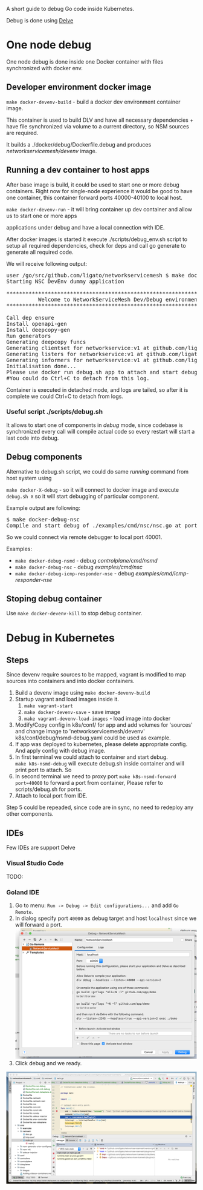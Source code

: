 A short guide to debug Go code inside Kubernetes. 

Debug is done using [Delve](http://github.com/derekparker/delve)

# One node debug

One node debug is done inside one Docker container with files synchronized with docker env.
 
## Developer environment docker image

`make docker-devenv-build` - build a docker dev environment container image.

This container is used to build DLV and have all necessary dependencies + have file synchronized via volume to a 
current directory, so NSM sources are required.

It builds a ./docker/debug/Dockerfile.debug and produces *networkservicemesh/devenv* image.

## Running a dev container to host apps

After base image is build, it could be used to start one or more debug containers.
Right now for single-node experience it would be good to have one container, this container forward ports 40000-40100 
to local host.

`make docker-devenv-run` -  it will bring container up dev container and allow us to start one or more apps 

applications under debug and have a local connection with IDE.

After docker images is started it execute ./scripts/debug_env.sh script to setup all required dependencies, 
check for deps and call go generate to generate all required code. 

We will receive following output:
<pre>
user /go/src/github.com/ligato/networkservicemesh $ make docker-devenv-run
Starting NSC DevEnv dummy application

********************************************************************************
          Welcome to NetworkServiceMesh Dev/Debug environment                   
********************************************************************************

Call dep ensure
Install openapi-gen
Install deepcopy-gen
Run generators
Generating deepcopy funcs
Generating clientset for networkservice:v1 at github.com/ligato/networkservicemesh/k8s/pkg/networkservice/clientset
Generating listers for networkservice:v1 at github.com/ligato/networkservicemesh/k8s/pkg/networkservice/listers
Generating informers for networkservice:v1 at github.com/ligato/networkservicemesh/k8s/pkg/networkservice/informers
Initialisation done... 
Please use docker run debug.sh app to attach and start debug for particular application
#You could do Ctrl+C to detach from this log.
</pre>

Container is executed in detached mode, and logs are tailed, so after it is complete we could Ctrl+C to detach from logs.

### Useful script ./scripts/debug.sh 

It allows to start one of components in *debug* mode, since codebase is synchronized every call will compile 
actual code so every restart will start a last code into debug. 

## Debug components

Alternative to debug.sh script, we could do same *running* command from host system using  

`make docker-X-debug` - so it will connect to docker image and execute `debug.sh X` so it will start debugging of particular component.

Example output are following:
<pre>
$ make docker-debug-nsc
Compile and start debug of ./examples/cmd/nsc/nsc.go at port 40001
</pre> 

So we could connect via remote debugger to local port 40001. 

Examples:
* `make docker-debug-nsmd` - debug *controlplane/cmd/nsmd*
* `make docker-debug-nsc` - debug *examples/cmd/nsc*
* `make docker-debug-icmp-responder-nse` - debug *examples/cmd/icmp-responder-nse*

## Stoping debug container

Use `make docker-devenv-kill` to stop debug container.

# Debug in Kubernetes

## Steps

Since devenv require sources to be mapped, vagrant is modified to map sources into containers and into docker containers.

1. Build a devenv image using `make docker-devenv-build`
2. Startup vagrant and load images inside it. 
    1. `make vagrant-start`
    2. `make docker-devenv-save` - save image
    3. `make vagrant-devenv-load-images` - load image into docker
3. Modify/Copy config in k8s/conf/ for app and add volumes for 'sources' and change image to 'networkservicemesh/devenv'
    k8s/conf/debug/nsmd-debug.yaml could be used as example.
4. If app was deployed to kubernetes, please delete appropriate config. And apply config with debug image.
5. In first terminal we could attach to container and start debug.  
    `make k8s-nsmd-debug` will execute debug.sh inside container and will print port to attach. So
6. In second terminal we need to proxy port `make k8s-nsmd-forward port=40000` to forward a port from container, Please refer to scripts/debug.sh for ports.
7. Attach to local port from IDE.
 

Step 5 could be repeaded, since code are in sync, no need to redeploy any other components.
 
## IDEs

Few IDEs are support Delve

### Visual Studio Code
TODO:

### Goland IDE

1. Go to menu: `Run -> Debug -> Edit configurations...` and add `Go Remote`.
2. In dialog specify port `40000` as debug target and host `localhost` since we will forward a port.
    ![Config img](./images/nsmesh_debug_config.png)
3. Click debug and we ready.

![Debug img](./images/nsmesh_under_debug.png)